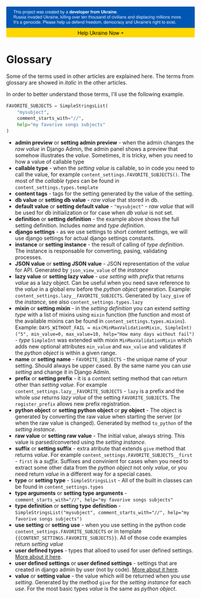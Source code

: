 [![Stand With Ukraine](https://raw.githubusercontent.com/vshymanskyy/StandWithUkraine/main/banner-direct-single.svg)](https://stand-with-ukraine.pp.ua)

# Glossary

Some of the terms used in other articles are explained here. The terms from glossary are showed in *italic* in the other articles.

In order to better understand those terms, I'll use the following example.

```python
FAVORITE_SUBJECTS = SimpleStringsList(
    "mysubject",
    comment_starts_with="//",
    help="my favorive songs subjects"
)
```

* **admin preview** or **setting admin preview** - when the admin changes the *raw value* in Django Admin, the admin panel shows a preview that somehow illustrates the *value*. Sometimes, it is tricky, when you need to how a value of callable type
* **callable type** - when the *setting value* is callable, so in code you need to call the value, for example `content_settings.FAVORITE_SUBJECTS()`. The most of the *callable types* can be found in `content_settings.types.template`
* **content tags** - tags for the setting generated by the value of the setting.
* **db value** or **setting db value** - *raw value* that stored in db.
* **default value** or **setting default value** - `"mysubject"` - *raw value* that will be used for db initialization or for case when *db value* is not set.
* **definition** or **setting definition** - the example above shows the full setting definition. Includes *name* and *type definition*.
* **django settings** - as we use settings to short content settings, we will use django settings for actual django settings constants.
* **instance** or **setting instance** - the result of calling of *type definition*. The instance is responsable for converting, pasing, validating processes.
* **JSON value** or **setting JSON value** - JSON representation of the *value* for API. Generated by `json_view_value` of the *instance*
* **lazy value** or **setting lazy value** - *use setting* with *prefix* that returns *value* as a lazy object. Can be useful when you need save reference to the *value* in a global env before the *python object* generation. Example: `content_settings.lazy__FAVORITE_SUBJECTS`. Generated by `lazy_give` of the *instance*, see also `content_settings.types.lazy`
* **mixin** or **setting mixin** - in the *setting definition* you can extend *setting type* with a list of mixins using `mixin` function (the function and most of the available mixins can be found in `content_settings.types.mixins`). Example: `DAYS_WITHOUT_FAIL = mix(MinMaxValidationMixin, SimpleInt)("5", min_value=0, max_value=10, help="How many days without fail")` - *type* `SimpleInt` was extended with mixin `MinMaxValidationMixin` which adds new optional attributes `min_value` and `max_value` and validates if the *python object* is within a given range.
* **name** or **setting name** - `FAVORITE_SUBJECTS` - the unique name of your setting. Should always be upper cased. By the same name you can *use setting* and change it in Django Admin.
* **prefix** or **setting prefix** - it is a content setting method that can return other than *setting value*. For example  `content_settings.lazy__FAVORITE_SUBJECTS` - `lazy` is a prefix and the whole *use* returns *lazy value* of the setting `FAVORITE_SUBJECTS`. The `register_prefix` allows new prefix registration.
* **python object** or **setting python object** or **py object** - The object is generated by converting the raw value when starting the server (or when the raw value is changed). Generated by method `to_python` of the *setting instance*.
* **raw value** or **setting raw value** - The initial value, always string. This value is parsed/converted using the *setting instance*.
* **suffix** or **setting suffix** - extra atribute that extends `give` method that returns *value*. For example `content_settings.FAVORITE_SUBJECTS__first` - `first` is a *suffix*. Suffixes and convinient for cases when you need to extract some other data from the *python object* not only *value*, or you need return *value* in a different way for a special cases.
* **type** or **setting type** - `SimpleStringsList` - All of the built in classes can be found in `content_settings.types`
* **type arguments** or **setting type arguments** - `comment_starts_with="//", help="my favorive songs subjects"`
* **type definition** or **setting type definition** - `SimpleStringsList("mysubject", comment_starts_with="//", help="my favorive songs subjects")`
* **use setting** or **setting use** - when you use setting in the python code `content_settings.FAVORITE_SUBJECTS` or in template `{{CONTENT_SETTINGS.FAVORITE_SUBJECTS}}`. All of those code examples return *setting value*
* **user defined types** - types that alloed to used for user defined settings. [More about it here](uservar.md).
* **user defined settings** or **user defined settings** - settings that are created in django admin by user (not by code). [More about it here](uservar.md).
* **value** or **setting value** - the value which will be returned when you *use setting*. Generated by the method `give` for the *setting instance* for each *use*. For the most basic types *value* is the same as *python object*.
